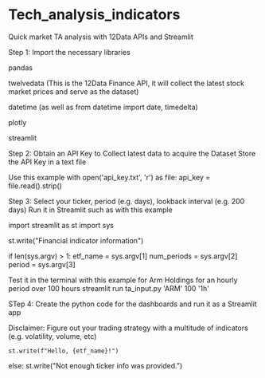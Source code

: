 # Tech_analysis_indicators
Quick market TA analysis with 12Data APIs and Streamlit

Step 1: Import the necessary libraries

pandas

twelvedata (This is the 12Data Finance API, it will collect the latest stock market prices and serve as the dataset)

datetime (as well as from datetime import date, timedelta)

plotly

streamlit

Step 2: Obtain an API Key to Collect latest data to acquire the Dataset
Store the API Key in a text file

Use this example
with open('api_key.txt', 'r') as file:
  api_key = file.read().strip()

Step 3: Select your ticker, period (e.g. days), lookback interval (e.g. 200 days)
Run it in Streamlit such as with this example

import streamlit as st
import sys

st.write("Financial indicator information")

if len(sys.argv) > 1:
    etf_name = sys.argv[1]
    num_periods = sys.argv[2]
    period = sys.argv[3]

Test it in the terminal with this example for Arm Holdings for an hourly period over 100 hours
streamlit run ta_input.py 'ARM' 100 '1h'

STep 4:
Create the python code for the dashboards and run it as a Streamlit app

Disclaimer:
Figure out your trading strategy with a multitude of indicators (e.g. volatility, volume, etc)

    st.write(f"Hello, {etf_name}!")
else:
    st.write("Not enough ticker info was  provided.")
